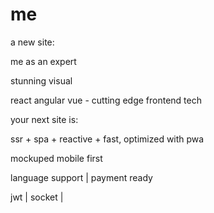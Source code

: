 # me
a new site:

me as an expert

stunning visual

react angular vue - cutting edge frontend tech

your next site is:

ssr + spa + reactive + fast, optimized with pwa

mockuped
mobile first

language support | payment ready

jwt | socket | 